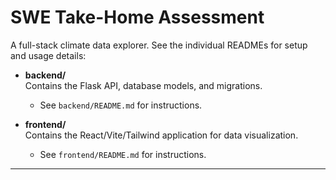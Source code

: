 # SWE Take-Home Assessment

A full-stack climate data explorer. See the individual READMEs for setup and usage details:

- **backend/**  
  Contains the Flask API, database models, and migrations.  
  - See `backend/README.md` for instructions.

- **frontend/**  
  Contains the React/Vite/Tailwind application for data visualization.  
  - See `frontend/README.md` for instructions.

---
